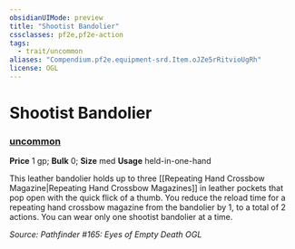 ```yaml
---
obsidianUIMode: preview
title: "Shootist Bandolier"
cssclasses: pf2e,pf2e-action
tags:
  - trait/uncommon
aliases: "Compendium.pf2e.equipment-srd.Item.oJZe5rRitvioUgRh"
license: OGL
---
```

# Shootist Bandolier

### [uncommon](uncommon "Uncommon Rarity Trait")


**Price** 1 gp; 
**Bulk** 0; **Size** med
**Usage** held-in-one-hand

This leather bandolier holds up to three [[Repeating Hand Crossbow Magazine|Repeating Hand Crossbow Magazines]] in leather pockets that pop open with the quick flick of a thumb. You reduce the reload time for a repeating hand crossbow magazine from the bandolier by 1, to a total of 2 actions. You can wear only one shootist bandolier at a time.

*Source: Pathfinder #165: Eyes of Empty Death*
*OGL*